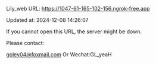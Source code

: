 Lily_web URL: https://1047-61-165-102-156.ngrok-free.app

Updated at: 2024-12-08 14:26:07

If you cannot open this URL, the server might be down.

Please contact: 

goley04@foxmail.com Or Wechat:GL_yeaH